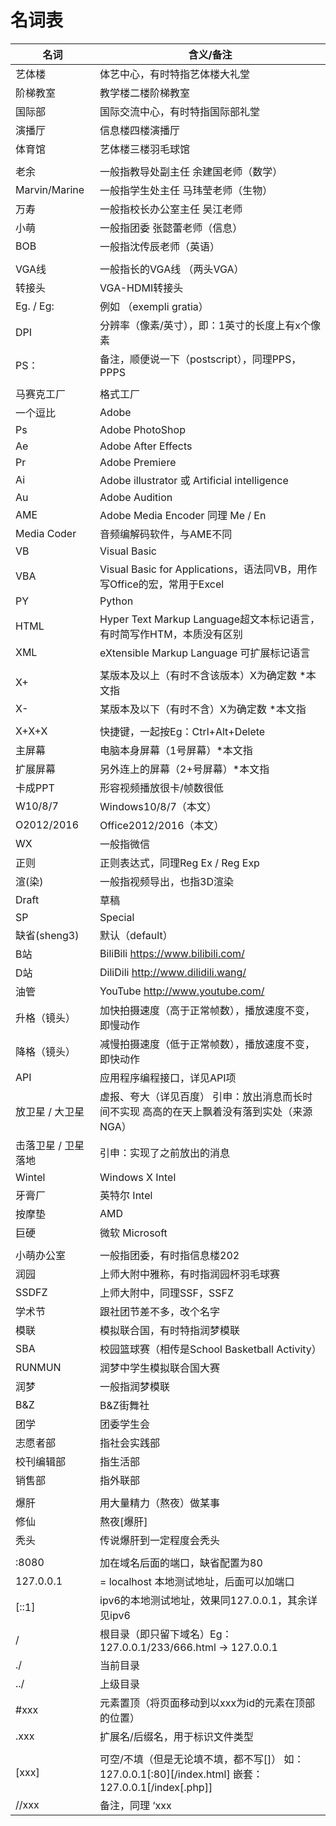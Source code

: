 # 名词表
| **名词**            | **含义/备注**                                                |
| ------------------- | ------------------------------------------------------------ |
| 艺体楼              | 体艺中心，有时特指艺体楼大礼堂                               |
| 阶梯教室            | 教学楼二楼阶梯教室                                           |
| 国际部              | 国际交流中心，有时特指国际部礼堂                             |
| 演播厅              | 信息楼四楼演播厅                                             |
| 体育馆              | 艺体楼三楼羽毛球馆                                           |
|                     |                                                              |
| 老余                | 一般指教导处副主任 余建国老师（数学）                        |
| Marvin/Marine       | 一般指学生处主任 马玮莹老师（生物）                          |
| 万寿                | 一般指校长办公室主任 吴江老师                                |
| 小萌                | 一般指团委 张懿蕾老师（信息）                                |
| BOB                 | 一般指沈传辰老师（英语）                                     |
|                     |                                                              |
| VGA线               | 一般指长的VGA线 （两头VGA）                                  |
| 转接头              | VGA-HDMI转接头                                               |
| Eg.  / Eg:          | 例如 （exempli gratia）                                      |
| DPI                 | 分辨率（像素/英寸），即：1英寸的长度上有x个像素              |
| PS：                | 备注，顺便说一下（postscript），同理PPS，PPPS                |
|                     |                                                              |
| 马赛克工厂          | 格式工厂                                                     |
| 一个逗比            | Adobe                                                        |
| Ps                  | Adobe PhotoShop                                              |
| Ae                  | Adobe After Effects                                          |
| Pr                  | Adobe Premiere                                               |
| Ai                  | Adobe illustrator 或   Artificial intelligence               |
| Au                  | Adobe Audition                                               |
| AME                 | Adobe Media Encoder 同理 Me   / En                           |
| Media Coder         | 音频编解码软件，与AME不同                                    |
| VB                  | Visual Basic                                                 |
| VBA                 | Visual Basic for Applications，语法同VB，用作写Office的宏，常用于Excel |
| PY                  | Python                                                       |
| HTML                | Hyper Text Markup Language超文本标记语言，有时简写作HTM，本质没有区别 |
| XML                 | eXtensible Markup Language 可扩展标记语言                    |
|                     |                                                              |
| X+                  | 某版本及以上（有时不含该版本）X为确定数   *本文指            |
| X-                  | 某版本及以下（有时不含）X为确定数   *本文指                  |
|                     |                                                              |
| X+X+X               | 快捷键，一起按Eg：Ctrl+Alt+Delete                            |
| 主屏幕              | 电脑本身屏幕（1号屏幕）*本文指                               |
| 扩展屏幕            | 另外连上的屏幕（2+号屏幕）*本文指                            |
| 卡成PPT             | 形容视频播放很卡/帧数很低                                    |
| W10/8/7             | Windows10/8/7（本文）                                        |
| O2012/2016          | Office2012/2016（本文）                                      |
| WX                  | 一般指微信                                                   |
| 正则                | 正则表达式，同理Reg Ex / Reg Exp                             |
| 渲(染)              | 一般指视频导出，也指3D渲染                                   |
| Draft               | 草稿                                                         |
| SP                  | Special                                                      |
| 缺省(sheng3)        | 默认（default）                                              |
| B站                 | BiliBili   <https://www.bilibili.com/>                       |
| D站                 | DiliDili  <http://www.dilidili.wang/>                        |
| 油管                | YouTube <http://www.youtube.com/>                            |
| 升格（镜头）        | 加快拍摄速度（高于正常帧数），播放速度不变，即慢动作         |
| 降格（镜头）        | 减慢拍摄速度（低于正常帧数），播放速度不变，即快动作         |
| API                 | 应用程序编程接口，详见API项                                  |
| 放卫星 / 大卫星     | 虚报、夸大（详见百度）        引申：放出消息而长时间不实现  高高的在天上飘着没有落到实处（来源NGA） |
| 击落卫星 / 卫星落地 | 引申：实现了之前放出的消息                                   |
| Wintel              | Windows X Intel                                              |
| 牙膏厂              | 英特尔 Intel                                                 |
| 按摩垫              | AMD                                                          |
| 巨硬                | 微软 Microsoft                                               |
|                     |                                                              |
| 小萌办公室          | 一般指团委，有时指信息楼202                                  |
| 润园                | 上师大附中雅称，有时指润园杯羽毛球赛                         |
| SSDFZ               | 上师大附中，同理SSF，SSFZ                                    |
| 学术节              | 跟社团节差不多，改个名字                                     |
| 模联                | 模拟联合国，有时特指润梦模联                                 |
| SBA                 | 校园篮球赛（相传是School    Basketball Activity）            |
| RUNMUN              | 润梦中学生模拟联合国大赛                                     |
| 润梦                | 一般指润梦模联                                               |
| B&Z                 | B&Z街舞社                                                    |
| 团学                | 团委学生会                                                   |
| 志愿者部            | 指社会实践部                                                 |
| 校刊编辑部          | 指生活部                                                     |
| 销售部              | 指外联部                                                     |
|                     |                                                              |
| 爆肝                | 用大量精力（熬夜）做某事                                     |
| 修仙                | 熬夜[爆肝]                                                   |
| 秃头                | 传说爆肝到一定程度会秃头                                     |
|                     |                                                              |
| :8080               | 加在域名后面的端口，缺省配置为80                             |
| 127.0.0.1           | = localhost  本地测试地址，后面可以加端口                    |
| [::1]               | ipv6的本地测试地址，效果同127.0.0.1，其余详见ipv6            |
| /                   | 根目录（即只留下域名）Eg：127.0.0.1/233/666.html  -> 127.0.0.1 |
| ./                  | 当前目录                                                     |
| ../                 | 上级目录                                                     |
| #xxx                | 元素置顶（将页面移动到以xxx为id的元素在顶部的位置）          |
| .xxx                | 扩展名/后缀名，用于标识文件类型                              |
|                     |                                                              |
| [xxx]               | 可空/不填（但是无论填不填，都不写[]）   如：127.0.0.1[:80][/index.html]  嵌套：127.0.0.1[/index[.php]] |
| //xxx               | 备注，同理  ‘xxx                                             |